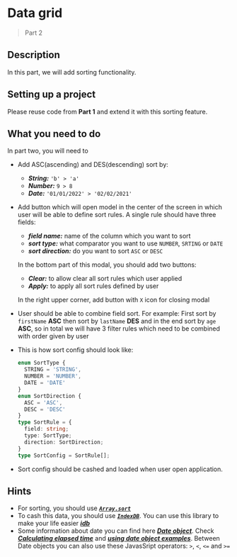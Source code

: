 # Data grid

> Part 2

## Description

In this part, we will add sorting functionality.

## Setting up a project

Please reuse code from **Part 1** and extend it with this sorting feature.

## What you need to do

In part two, you will need to

- Add ASC(ascending) and DES(descending) sort by:
  - _**String:**_ `'b' > 'a'`
  - _**Number:**_ `9 > 8`
  - _**Date:**_ `'01/01/2022' > '02/02/2021'`
- Add button which will open model in the center of the screen in which user will be able to define sort rules. A single rule should have three fields:
  - _**field name:**_ name of the column which you want to sort
  - _**sort type:**_ what comparator you want to use `NUMBER`, `SRTING` or `DATE`
  - _**sort direction:**_ do you want to sort `ASC` or `DESC`

  In the bottom part of this modal, you should add two buttons:
  - _**Clear:**_ to allow clear all sort rules which user applied
  - _**Apply:**_ to apply all sort rules defined by user

  In the right upper corner, add button with `X` icon for closing modal
- User should be able to combine field sort. For example: First sort by `firstName` **ASC** then sort by `lastName` **DES** and in the end sort by `age` **ASC**, so in total we will  have 3 filter rules which need to be combined with order given by user
- This is how sort config should look like:

  ```typescript
  enum SortType {
    STRING = 'STRING',
    NUMBER = 'NUMBER',
    DATE = 'DATE'
  }
  enum SortDirection {
    ASC = 'ASC',
    DESC = 'DESC'
  }
  type SortRule = {
    field: string;
    type: SortType;
    direction: SortDirection;
  }
  type SortConfig = SortRule[];
  ```

- Sort config should be cashed and loaded when user open application.

## Hints

- For sorting, you should use _**[`Array.sort`](https://developer.mozilla.org/en-US/docs/Web/JavaScript/Reference/Global_Objects/Array/sort)**_
- To cash this data, you should use _**[`IndexDB`](https://developer.mozilla.org/en-US/docs/Web/API/IndexedDB_API/Using_IndexedDB)**_. You can use this library to make your life easier _**[idb](https://github.com/jakearchibald/idb)**_
- Some information about date you can find here _**[Date object](https://developer.mozilla.org/en-US/docs/Web/JavaScript/Reference/Global_Objects/Date#examples)**_. Check _**[Calculating elapsed time](https://developer.mozilla.org/en-US/docs/Web/JavaScript/Reference/Global_Objects/Date#calculating_elapsed_time)**_ and _**[using date object examples](https://developer.mozilla.org/en-US/docs/Web/JavaScript/Reference/Global_Objects/Date#examples)**_. Between Date objects you can also use these JavasSript operators: `>`, `<`, `<=` and `>=`